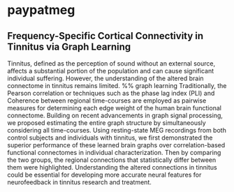 # paypatmeg
## Frequency-Specific Cortical Connectivity in Tinnitus via Graph Learning

Tinnitus, defined as the perception of sound without an external source, affects a substantial portion of the population and can cause significant individual suffering. However, the understanding of the altered brain connectome in tinnitus remains limited.
%% graph learning
Traditionally, the Pearson correlation or techniques such as the phase lag index (PLI) and Coherence between regional time-courses are employed as pairwise measures for determining each edge weight of the human brain functional connectome. 
Building on recent advancements in graph signal processing, we proposed estimating the entire graph structure by simultaneously considering all time-courses.
Using resting-state MEG recordings from both control subjects and individuals with tinnitus, we first demonstrated the superior performance of these learned brain graphs over correlation-based functional connectomes in individual characterization.
Then by comparing the two groups, the regional connections that statistically differ between them were highlighted.
Understanding the altered connections in tinnitus could be essential for developing more accurate neural features for neurofeedback in tinnitus research and treatment.

